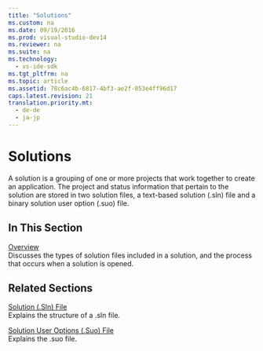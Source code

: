 ```yaml
---
title: "Solutions"
ms.custom: na
ms.date: 09/19/2016
ms.prod: visual-studio-dev14
ms.reviewer: na
ms.suite: na
ms.technology: 
  - vs-ide-sdk
ms.tgt_pltfrm: na
ms.topic: article
ms.assetid: 78c6ac4b-6817-4bf3-ae2f-053e4ff96d17
caps.latest.revision: 21
translation.priority.mt: 
  - de-de
  - ja-jp
---
```

# Solutions
A solution is a grouping of one or more projects that work together to create an application. The project and status information that pertain to the solution are stored in two solution files, a text-based solution (.sln) file and a binary solution user option (.suo) file.  
  
## In This Section  
 [Overview](../vs140/Solutions-Overview.md)  
 Discusses the types of solution files included in a solution, and the process that occurs when a solution is opened.  
  
## Related Sections  
 [Solution (.Sln) File](../vs140/Solution--.Sln--File.md)  
 Explains the structure of a .sln file.  
  
 [Solution User Options (.Suo) File](../Topic/Solution%20User%20Options%20\(.Suo\)%20File.md)  
 Explains the .suo file.